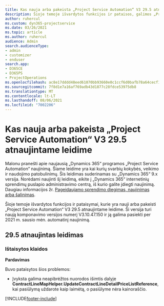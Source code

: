 ```yaml
---
title: Kas nauja arba pakeista „Project Service Automation“ V3 29.5 atnaujintame leidime, karštoji pataisa
description: Šioje temoje išvardytos funkcijos ir pataisos, galimos „Project Service Automation“ V3 29.5 atnaujintame leidime, karštojoje pataisoje.
author: ruhercul
ms.custom: dyn365-projectservice
ms.date: 03/26/2021
ms.topic: article
ms.author: ruhercul
audience: Admin
search.audienceType:
- admin
- customizer
- enduser
search.app:
- D365CE
- D365PS
- ProjectOperations
ms.openlocfilehash: ac8e17dddd48eed61070bb93660e0c1ccf6d0bafb78a64cecf1b6ab45da7d1a9
ms.sourcegitcommit: 7f8d1e7a16af769adb43d1877c28fdce53975db8
ms.translationtype: MT
ms.contentlocale: lt-LT
ms.lasthandoff: 08/06/2021
ms.locfileid: "7002206"
---
```

# <a name="whats-new-or-changed-in-project-service-automation-update-release-295-v3"></a>Kas nauja arba pakeista „Project Service Automation“ V3 29.5 atnaujintame leidime

Malonu pranešti apie naujausią „Dynamics 365“ programos „Project Service Automation“ naujinimą. Šiame leidime yra kai kurių svarbių kokybės, veikimo ir naudojimo patobulinimų. Šis leidimas suderinamas su „Dynamics 365“ 9.x versija. Norėdami naujinti šį leidimą, eikite į „Dynamics 365“ internetinių sprendimų puslapio administravimo centrą, iš kurio galite įdiegti naujinimą. Daugiau informacijos žr. [Pageidaujamo sprendimo diegimas, naujinimas arba šalinimas](/power-platform/admin/install-remove-preferred-solution.md).

Šioje temoje išvardytos funkcijos ir pataisymai, kurie yra nauji arba pakeisti „Project Service Automation“ V3 29.5 atnaujintame leidime. Ši versija turi naują komponavimo versijos numerį V3.10.47.150 ir ją galima pasiekti per 2021 m. sausio mėn. automatinį naujinimą.

## <a name="update-release-295"></a>29.5 atnaujintas leidimas

### <a name="bug-fixes"></a>Ištaisytos klaidos


**Pardavimas**

Buvo pataisytos šios problemos:

- Įvyksta galima neapibrėžtos nuorodos išimtis dalyje **ContractLineMapHelper.UpdateContractLineDetailPriceListReference**, kai pasiūlymą uždarote kaip laimėtą, o pasiūlyme nėra kainoraščio.


[!INCLUDE[footer-include](../includes/footer-banner.md)]
